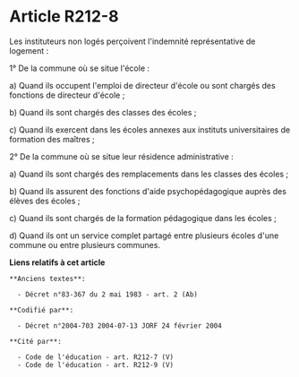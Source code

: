 # Article R212-8

Les instituteurs non logés perçoivent l'indemnité représentative de logement :

1° De la commune où se situe l'école :

a) Quand ils occupent l'emploi de directeur d'école ou sont chargés des fonctions de directeur d'école ;

b) Quand ils sont chargés des classes des écoles ;

c) Quand ils exercent dans les écoles annexes aux instituts universitaires de formation des maîtres ;

2° De la commune où se situe leur résidence administrative :

a) Quand ils sont chargés des remplacements dans les classes des écoles ;

b) Quand ils assurent des fonctions d'aide psychopédagogique auprès des élèves des écoles ;

c) Quand ils sont chargés de la formation pédagogique dans les écoles ;

d) Quand ils ont un service complet partagé entre plusieurs écoles d'une commune ou entre plusieurs communes.

**Liens relatifs à cet article**

	**Anciens textes**:

	  - Décret n°83-367 du 2 mai 1983 - art. 2 (Ab)

	**Codifié par**:

	  - Décret n°2004-703 2004-07-13 JORF 24 février 2004

	**Cité par**:

	  - Code de l'éducation - art. R212-7 (V)
	  - Code de l'éducation - art. R212-9 (V)
